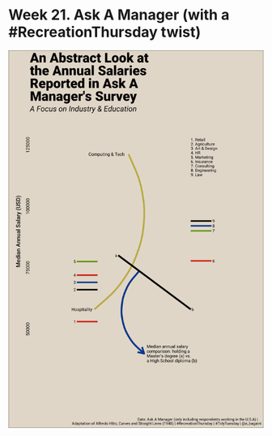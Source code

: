 # Week 21. Ask A Manager (with a #RecreationThursday twist) 
<img src="https://github.com/abagaini/TidyTuesday/blob/main/2021/week_21/TidyTuesdaySalaries2021_w21.png" width="750">
